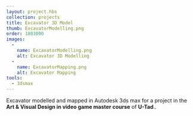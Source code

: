 ```yaml
---
layout: project.hbs
collection: projects
title: Excavator 3D Model
thumb: ExcavatorModelling.png
order: 1003000
images:
  -
    name: ExcavatorModelling.png
    alt: Excavator 3D Modelling
  -
    name: ExcavatorMapping.png
    alt: Excavator Mapping
tools:
  - 3dsmax
---
```


Excavator modelled and mapped in Autodesk 3ds max for a project in the **Art & Visual Design in video game master course** of **U-Tad**..

